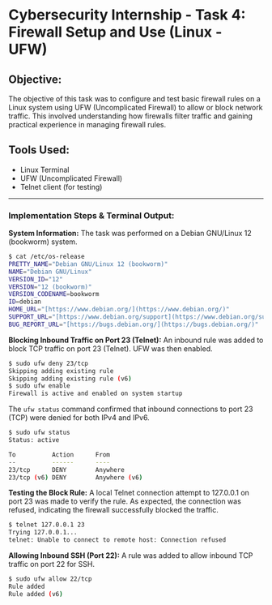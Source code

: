 # Cybersecurity Internship - Task 4: Firewall Setup and Use (Linux - UFW)

## Objective:
The objective of this task was to configure and test basic firewall rules on a Linux system using UFW (Uncomplicated Firewall) to allow or block network traffic. This involved understanding how firewalls filter traffic and gaining practical experience in managing firewall rules.

## Tools Used:
* Linux Terminal
* UFW (Uncomplicated Firewall)
* Telnet client (for testing)

---

### Implementation Steps & Terminal Output:

**System Information:**
The task was performed on a Debian GNU/Linux 12 (bookworm) system. 

```bash
$ cat /etc/os-release
PRETTY_NAME="Debian GNU/Linux 12 (bookworm)"
NAME="Debian GNU/Linux"
VERSION_ID="12"
VERSION="12 (bookworm)"
VERSION_CODENAME=bookworm
ID=debian
HOME_URL="[https://www.debian.org/](https://www.debian.org/)"
SUPPORT_URL="[https://www.debian.org/support](https://www.debian.org/support)"
BUG_REPORT_URL="[https://bugs.debian.org/](https://bugs.debian.org/)"
```
**Blocking Inbound Traffic on Port 23 (Telnet):**
An inbound rule was added to block TCP traffic on port 23 (Telnet). UFW was then enabled.
```bash
$ sudo ufw deny 23/tcp
Skipping adding existing rule
Skipping adding existing rule (v6)
$ sudo ufw enable
Firewall is active and enabled on system startup
```
The `ufw status` command confirmed that inbound connections to port 23 (TCP) were denied for both IPv4 and IPv6.
```bash
$ sudo ufw status
Status: active

To          Action      From
--          ------      ----
23/tcp      DENY        Anywhere
23/tcp (v6) DENY        Anywhere (v6)
```

**Testing the Block Rule:**
A local Telnet connection attempt to 127.0.0.1 on port 23 was made to verify the rule. As expected, the connection was refused, indicating the firewall successfully blocked the traffic. 

```bash
$ telnet 127.0.0.1 23
Trying 127.0.0.1...
telnet: Unable to connect to remote host: Connection refused
```

**Allowing Inbound SSH (Port 22):**
A rule was added to allow inbound TCP traffic on port 22 for SSH.

```bash
$ sudo ufw allow 22/tcp
Rule added
Rule added (v6)
```

